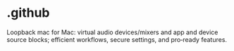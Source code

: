 # .github
Loopback mac for Mac: virtual audio devices/mixers and app and device source blocks; efficient workflows, secure settings, and pro‑ready features.
